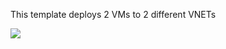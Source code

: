 This template deploys 2 VMs to 2 different VNETs

<a href="https://ms.portal.azure.com/microsoft.onmicrosoft.com/#create/Microsoft.Template/uri/https%3A%2F%2Fraw.githubusercontent.com%2FSeryio%2Fazure-demos%2Fmaster%2F200-vnet-testing%2Fazuredeploy.json" target="_blank">
    <img src="http://azuredeploy.net/deploybutton.png"/>
</a>



